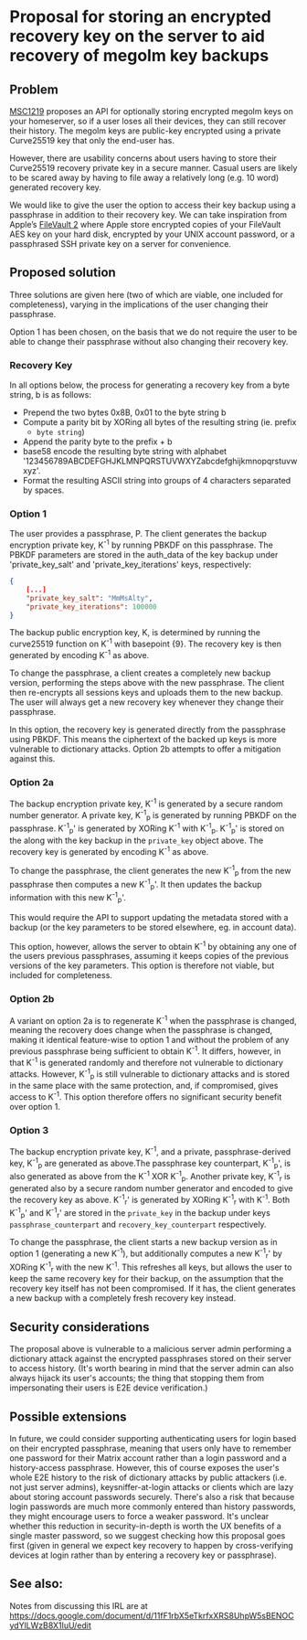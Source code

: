 # Proposal for storing an encrypted recovery key on the server to aid recovery of megolm key backups

## Problem

[MSC1219](https://github.com/matrix-org/matrix-doc/issues/1219) proposes an API
for optionally storing encrypted megolm keys on your homeserver, so if a user
loses all their devices, they can still recover their history.  The megolm keys
are public-key encrypted using a private Curve25519 key that only the end-user
has.

However, there are usability concerns about users having to store their
Curve25519 recovery private key in a secure manner.  Casual users are likely to
be scared away by having to file away a relatively long (e.g. 10 word)
generated recovery key.

We would like to give the user the option to access their key backup using a
passphrase in addition to their recovery key. We can take inspiration from
Apple’s [FileVault 2](https://hal.inria.fr/hal-01460615/document) where Apple
store encrypted copies of your FileVault AES key on your hard disk, encrypted
by your UNIX account password, or a passphrased SSH private key on a server for
convenience.

## Proposed solution

Three solutions are given here (two of which are viable, one included for
completeness), varying in the implications of the user changing their
passphrase.

Option 1 has been chosen, on the basis that we do not require the user to
be able to change their passphrase without also changing their recovery key.

### Recovery Key

In all options below, the process for generating a recovery key from a byte
string, b is as follows:
 * Prepend the two bytes 0x8B, 0x01 to the byte string b
 * Compute a parity bit by XORing all bytes of the resulting string (ie. prefix
   + `byte string`)
 * Append the parity byte to the prefix + b
 * base58 encode the resulting byte string with alphabet
   '123456789ABCDEFGHJKLMNPQRSTUVWXYZabcdefghijkmnopqrstuvwxyz'.
 * Format the resulting ASCII string into groups of 4 characters separated by
   spaces.

### Option 1

The user provides a passphrase, P. The client generates the backup encryption
private key, K<sup>-1</sup> by running PBKDF on this passphrase. The PBKDF
parameters are stored in the auth_data of the key backup under
'private_key_salt' and 'private_key_iterations' keys, respectively:

```json
{
    [...]
    "private_key_salt": "MmMsAlty",
    "private_key_iterations": 100000
}
```

The backup public encryption key, K, is determined by running the curve25519
function on K<sup>-1</sup> with basepoint {9}. The recovery key is then
generated by encoding K<sup>-1</sup> as above.

To change the passphrase, a client creates a completely new backup version,
performing the steps above with the new passphrase. The client then re-encrypts
all sessions keys and uploads them to the new backup. The user will always get
a new recovery key whenever they change their passphrase.

In this option, the recovery key is generated directly from the passphrase
using PBKDF. This means the ciphertext of the backed up keys is more vulnerable
to dictionary attacks. Option 2b attempts to offer a mitigation against this.

### Option 2a

The backup encryption private key, K<sup>-1</sup> is generated by a secure
random number generator. A private key, K<sup>-1</sup><sub>p</sub> is generated
by running PBKDF on the passphrase. K<sup>-1</sup><sub>p</sub>' is generated by
XORing K<sup>-1</sup> with K<sup>-1</sup><sub>p</sub>.
K<sup>-1</sup><sub>p</sub>' is stored on the along with the key backup in the
`private_key` object above. The recovery key is generated by encoding
K<sup>-1</sup> as above.

To change the passphrase, the client generates the new
K<sup>-1</sup><sub>p</sub> from the new passphrase then computes a new
K<sup>-1</sup><sub>p</sub>'. It then updates the backup information with this
new K<sup>-1</sup><sub>p</sub>'.

This would require the API to support updating the metadata stored with a
backup (or the key parameters to be stored elsewhere, eg. in account data).

This option, however, allows the server to obtain K<sup>-1</sup> by obtaining
any one of the users previous passphrases, assuming it keeps copies of the
previous versions of the key parameters. This option is therefore not viable,
but included for completeness.

### Option 2b

A variant on option 2a is to regenerate K<sup>-1</sup> when the passphrase is
changed, meaning the recovery does change when the passphrase is changed,
making it identical feature-wise to option 1 and without the problem of any
previous passphrase being sufficient to obtain K<sup>-1</sup>. It differs,
however, in that K<sup>-1</sup> is generated randomly and therefore not
vulnerable to dictionary attacks. However, K<sup>-1</sup><sub>p</sub> is still
vulnerable to dictionary attacks and is stored in the same place with the same
protection, and, if compromised, gives access to K<sup>-1</sup>. This option
therefore offers no significant security benefit over option 1.

### Option 3

The backup encryption private key, K<sup>-1</sup>, and a private,
passphrase-derived key, K<sup>-1</sup><sub>p</sub> are generated as above.The
passphrase key counterpart, K<sup>-1</sup><sub>p</sub>', is also generated as
above from the K<sup>-1</sup> XOR K<sup>-1</sup><sub>p</sub>. Another private
key, K<sup>-1</sup><sub>r</sub> is generated also by a secure random number
generator and encoded to give the recovery key as above.
K<sup>-1</sup><sub>r</sub>' is generated by XORing K<sup>-1</sup><sub>r</sub>
with K<sup>-1</sup>. Both K<sup>-1</sup><sub>p</sub>' and
K<sup>-1</sup><sub>r</sub>' are stored in the `private_key` in the backup under
keys `passphrase_counterpart` and `recovery_key_counterpart` respectively.

To change the passphrase, the client starts a new backup version as in option 1
(generating a new K<sup>-1</sup>), but additionally computes a new
K<sup>-1</sup><sub>r</sub>' by XORing K<sup>-1</sup><sub>r</sub> with the new
K<sup>-1</sup>. This refreshes all keys, but allows the user to keep the same
recovery key for their backup, on the assumption that the recovery key itself
has not been compromised. If it has, the client generates a new backup with a
completely fresh recovery key instead.

## Security considerations

The proposal above is vulnerable to a malicious server admin performing a
dictionary attack against the encrypted passphrases stored on their server to
access history.  (It's worth bearing in mind that the server admin can also
always hijack its user's accounts; the thing that stopping them from
impersonating their users is E2E device verification.)

## Possible extensions

In future, we could consider supporting authenticating users for login based on
their encrypted passphrase, meaning that users only have to remember one
password for their Matrix account rather than a login password and a
history-access passphrase.  However, this of course exposes the user's whole
E2E history to the risk of dictionary attacks by public attackers (i.e. not
just server admins), keysniffer-at-login attacks or clients which are lazy
about storing account passwords securely.  There's also a risk that because
login passwords are much more commonly entered than history passwords, they
might encourage users to force a weaker password.  It's unclear whether this
reduction in security-in-depth is worth the UX benefits of a single master
password, so we suggest checking how this proposal goes first (given in general
we expect key recovery to happen by cross-verifying devices at login rather
than by entering a recovery key or passphrase).

## See also:

Notes from discussing this IRL are at
https://docs.google.com/document/d/11fF1rbX5eTkrfxXRS8UhpW5sBENOCydYlLWzB8X1IuU/edit
